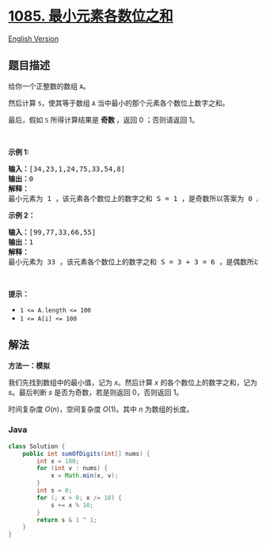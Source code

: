 # [1085. 最小元素各数位之和](https://leetcode.cn/problems/sum-of-digits-in-the-minimum-number)

[English Version](/solution/1000-1099/1085.Sum%20of%20Digits%20in%20the%20Minimum%20Number/README_EN.md)

## 题目描述

<!-- 这里写题目描述 -->

<p>给你一个正整数的数组 <code>A</code>。</p>

<p>然后计算 <code>S</code>，使其等于数组 <code>A</code> 当中最小的那个元素各个数位上数字之和。</p>

<p>最后，假如 <code>S</code> 所得计算结果是 <strong>奇数 </strong>，返回 0 ；否则请返回 1。</p>

<p> </p>

<p><strong>示例 1:</strong></p>

<pre>
<strong>输入：</strong>[34,23,1,24,75,33,54,8]
<strong>输出：</strong>0
<strong>解释：</strong>
最小元素为 1 ，该元素各个数位上的数字之和 S = 1 ，是奇数所以答案为 0 。
</pre>

<p><strong>示例 2：</strong></p>

<pre>
<strong>输入：</strong>[99,77,33,66,55]
<strong>输出：</strong>1
<strong>解释：</strong>
最小元素为 33 ，该元素各个数位上的数字之和 S = 3 + 3 = 6 ，是偶数所以答案为 1 。
</pre>

<p> </p>

<p><strong>提示：</strong></p>

<ul>
	<li><code>1 <= A.length <= 100</code></li>
	<li><code>1 <= A[i] <= 100</code></li>
</ul>

## 解法

**方法一：模拟**

我们先找到数组中的最小值，记为 $x$。然后计算 $x$ 的各个数位上的数字之和，记为 $s$。最后判断 $s$ 是否为奇数，若是则返回 $0$，否则返回 $1$。

时间复杂度 $O(n)$，空间复杂度 $O(1)$。其中 $n$ 为数组的长度。

### **Java**

```java
class Solution {
    public int sumOfDigits(int[] nums) {
        int x = 100;
        for (int v : nums) {
            x = Math.min(x, v);
        }
        int s = 0;
        for (; x > 0; x /= 10) {
            s += x % 10;
        }
        return s & 1 ^ 1;
    }
}
```
